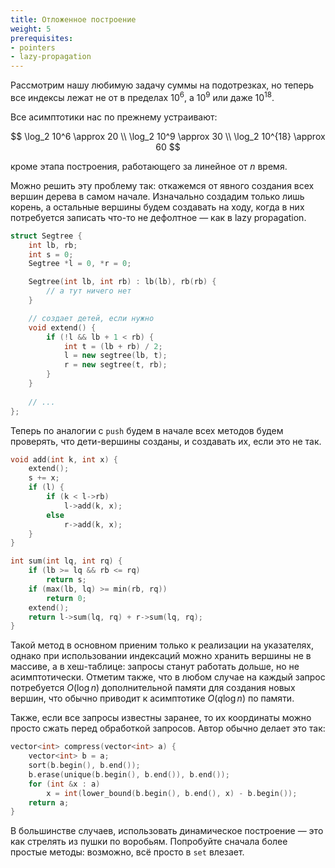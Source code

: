 ```yaml
---
title: Отложенное построение
weight: 5
prerequisites:
- pointers
- lazy-propagation
---
```


Рассмотрим нашу любимую задачу суммы на подотрезках, но теперь все индексы лежат не от в пределах $10^6$, а $10^9$ или даже $10^{18}$.

Все асимптотики нас по прежнему устраивают:

$$
    \log_2 10^6 \approx 20
\\  \log_2 10^9 \approx 30
\\  \log_2 10^{18} \approx 60
$$

кроме этапа построения, работающего за линейное от $n$ время.

Можно решить эту проблему так: откажемся от явного создания всех вершин дерева в самом начале. Изначально создадим только лишь корень, а остальные вершины будем создавать на ходу, когда в них потребуется записать что-то не дефолтное — как в lazy propagation.

```cpp
struct Segtree {
    int lb, rb;
    int s = 0;
    Segtree *l = 0, *r = 0;

    Segtree(int lb, int rb) : lb(lb), rb(rb) {
        // а тут ничего нет
    }

    // создает детей, если нужно
    void extend() {
        if (!l && lb + 1 < rb) {
            int t = (lb + rb) / 2;
            l = new segtree(lb, t);
            r = new segtree(t, rb);
        }
    }
    
    // ...
};
```

Теперь по аналогии с `push` будем в начале всех методов будем проверять, что дети-вершины созданы, и создавать их, если это не так.

```cpp
void add(int k, int x) {
    extend();
    s += x;
    if (l) {
        if (k < l->rb)
            l->add(k, x);
        else
            r->add(k, x);
    }
}

int sum(int lq, int rq) {
    if (lb >= lq && rb <= rq)
        return s;
    if (max(lb, lq) >= min(rb, rq))
        return 0;
    extend();
    return l->sum(lq, rq) + r->sum(lq, rq);
}
```

Такой метод в основном приеним только к реализации на указателях, однако при использовании индексаций можно хранить вершины не в массиве, а в хеш-таблице: запросы станут работать дольше, но не асимптотически. Отметим также, что в любом случае на каждый запрос потребуется $O(\log n)$ дополнительной памяти для создания новых вершин, что обычно приводит к асимптотике $O(q \log n)$ по памяти.

Также, если все запросы известны заранее, то их координаты можно просто сжать перед обработкой запросов. Автор обычно делает это так:

```cpp
vector<int> compress(vector<int> a) {
    vector<int> b = a;
    sort(b.begin(), b.end());
    b.erase(unique(b.begin(), b.end()), b.end());
    for (int &x : a) 
        x = int(lower_bound(b.begin(), b.end(), x) - b.begin());
    return a;
}
```

В большинстве случаев, использовать динамическое построение — это как стрелять из пушки по воробьям. Попробуйте сначала более простые методы: возможно, всё просто в `set` влезает.

